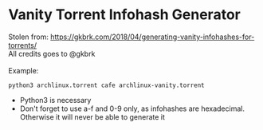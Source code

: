 # Vanity Torrent Infohash Generator
Stolen from: https://gkbrk.com/2018/04/generating-vanity-infohashes-for-torrents/<br>
All credits goes to @gkbrk<br>
<br>
Example:<br>

```
python3 archlinux.torrent cafe archlinux-vanity.torrent
```


- Python3 is necessary
- Don't forget to use a-f and 0-9 only, as infohashes are hexadecimal. Otherwise it will never be able to generate it
